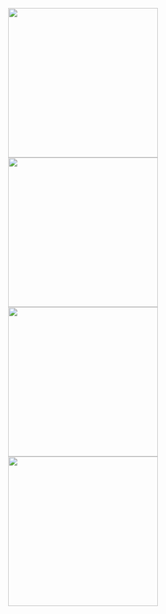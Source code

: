 
<p align="center">

   <a href="https://github.com/4surix/atomion">
      <img width=300 src="https://github-readme-stats.vercel.app/api/pin/?username=4surix&repo=atomion&theme=buefy" />
   </a>

   <a href="https://github.com/4surix/atomion">
      <img width=300 src="https://cdn.discordapp.com/attachments/557310650569850881/767860525824344114/unknown.png" />
   </a>

   <br/>

   <a href="https://github.com/4surix/cliagramme">
      <img width=300 src="https://github-readme-stats.vercel.app/api/pin/?username=4surix&repo=cliagramme&theme=buefy" />
   </a>

   <a href="https://github.com/4surix/cliagramme">
      <img width=300 src="https://cdn.discordapp.com/attachments/557310650569850881/767861574618316810/unknown.png" />
   </a>

</p>
